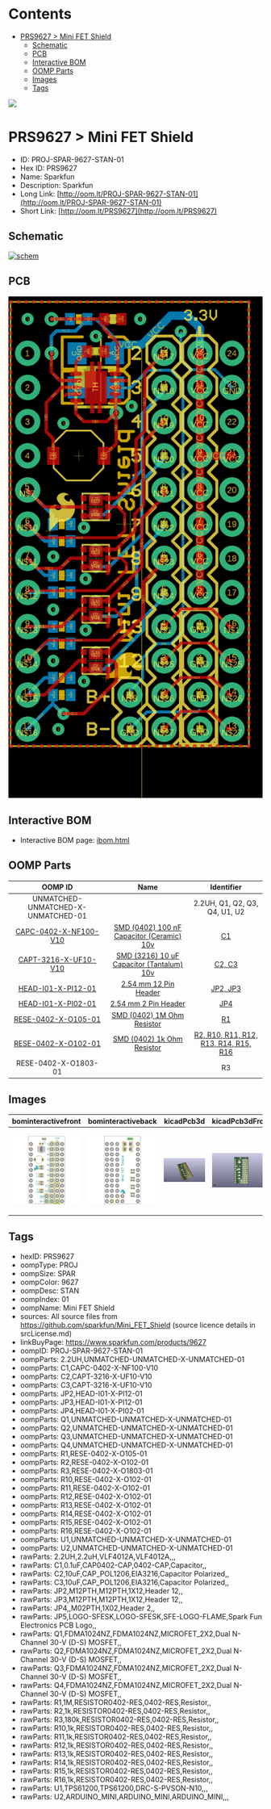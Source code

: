 



Contents
========

* [PRS9627 > Mini FET Shield](#prs9627--mini-fet-shield)
	* [Schematic](#schematic)
	* [PCB](#pcb)
	* [Interactive BOM](#interactive-bom)
	* [OOMP Parts](#oomp-parts)
	* [Images](#images)
	* [Tags](#tags)
  
![][im]
# PRS9627 > Mini FET Shield

- ID: PROJ-SPAR-9627-STAN-01
- Hex ID: PRS9627
- Name: Sparkfun
- Description: Sparkfun
- Long Link: [http://oom.lt/PROJ-SPAR-9627-STAN-01](http://oom.lt/PROJ-SPAR-9627-STAN-01)
- Short Link: [http://oom.lt/PRS9627](http://oom.lt/PRS9627)

## Schematic
  
[![schem](eagleSchemImage.png)](eagleSchemImage.png)
## PCB
  
[![pcb](eagleImage.png)](eagleImage.png)
## Interactive BOM

- Interactive BOM page: [ibom.html](https://htmlpreview.github.io/?https://github.com/oomlout/oomlout_OOMP_projects/blob/main/PROJ-SPAR-9627-STAN-01/kicad/bom/ibom.html)

## OOMP Parts
  

|OOMP ID|Name|Identifier|
| :---: | :---: | :---: |
|UNMATCHED-UNMATCHED-X-UNMATCHED-01||2.2UH, Q1, Q2, Q3, Q4, U1, U2|
|[CAPC-0402-X-NF100-V10](https://github.com/oomlout/oomlout_OOMP_parts/tree/main/CAPC-0402-X-NF100-V10/)|[SMD (0402) 100 nF Capacitor (Ceramic) 10v](https://github.com/oomlout/oomlout_OOMP_parts/tree/main/CAPC-0402-X-NF100-V10/)|[C1](https://github.com/oomlout/oomlout_OOMP_parts/tree/main/CAPC-0402-X-NF100-V10/)|
|[CAPT-3216-X-UF10-V10](https://github.com/oomlout/oomlout_OOMP_parts/tree/main/CAPT-3216-X-UF10-V10/)|[SMD (3216) 10 uF Capacitor (Tantalum) 10v](https://github.com/oomlout/oomlout_OOMP_parts/tree/main/CAPT-3216-X-UF10-V10/)|[C2, C3](https://github.com/oomlout/oomlout_OOMP_parts/tree/main/CAPT-3216-X-UF10-V10/)|
|[HEAD-I01-X-PI12-01](https://github.com/oomlout/oomlout_OOMP_parts/tree/main/HEAD-I01-X-PI12-01/)|[2.54 mm 12 Pin Header](https://github.com/oomlout/oomlout_OOMP_parts/tree/main/HEAD-I01-X-PI12-01/)|[JP2, JP3](https://github.com/oomlout/oomlout_OOMP_parts/tree/main/HEAD-I01-X-PI12-01/)|
|[HEAD-I01-X-PI02-01](https://github.com/oomlout/oomlout_OOMP_parts/tree/main/HEAD-I01-X-PI02-01/)|[2.54 mm 2 Pin Header](https://github.com/oomlout/oomlout_OOMP_parts/tree/main/HEAD-I01-X-PI02-01/)|[JP4](https://github.com/oomlout/oomlout_OOMP_parts/tree/main/HEAD-I01-X-PI02-01/)|
|[RESE-0402-X-O105-01](https://github.com/oomlout/oomlout_OOMP_parts/tree/main/RESE-0402-X-O105-01/)|[SMD (0402) 1M Ohm Resistor](https://github.com/oomlout/oomlout_OOMP_parts/tree/main/RESE-0402-X-O105-01/)|[R1](https://github.com/oomlout/oomlout_OOMP_parts/tree/main/RESE-0402-X-O105-01/)|
|[RESE-0402-X-O102-01](https://github.com/oomlout/oomlout_OOMP_parts/tree/main/RESE-0402-X-O102-01/)|[SMD (0402) 1k Ohm Resistor](https://github.com/oomlout/oomlout_OOMP_parts/tree/main/RESE-0402-X-O102-01/)|[R2, R10, R11, R12, R13, R14, R15, R16](https://github.com/oomlout/oomlout_OOMP_parts/tree/main/RESE-0402-X-O102-01/)|
|RESE-0402-X-O1803-01||R3|

## Images
  
  

|bominteractivefront|bominteractiveback|kicadPcb3d|kicadPcb3dFront|kicadPcb3dBack|eagleImage|eagleSchemImage|pcbdraw|pcbdrawback|
| :---: | :---: | :---: | :---: | :---: | :---: | :---: | :---: | :---: |
|[![bominteractivefront](bomFront_140.png)](bomFront.png)|[![bominteractiveback](bomBack_140.png)](bomBack.png)|[![kicadPcb3d](kicadPcb3d_140.png)](kicadPcb3d.png)|[![kicadPcb3dFront](kicadPcb3dFront_140.png)](kicadPcb3dFront.png)|[![kicadPcb3dBack](kicadPcb3dBack_140.png)](kicadPcb3dBack.png)|[![eagleImage](eagleImage_140.png)](eagleImage.png)|[![eagleSchemImage](eagleSchemImage_140.png)](eagleSchemImage.png)|[![pcbdraw](pcbdraw_140.png)](pcbdraw.png)|[![pcbdrawback](pcbdrawBack_140.png)](pcbdrawBack.png)|

## Tags

- hexID: PRS9627
- oompType: PROJ
- oompSize: SPAR
- oompColor: 9627
- oompDesc: STAN
- oompIndex: 01
- oompName: Mini FET Shield
- sources: All source files from https://github.com/sparkfun/Mini_FET_Shield (source licence details in srcLicense.md)
- linkBuyPage: https://www.sparkfun.com/products/9627
- oompID: PROJ-SPAR-9627-STAN-01
- oompParts: 2.2UH,UNMATCHED-UNMATCHED-X-UNMATCHED-01
- oompParts: C1,CAPC-0402-X-NF100-V10
- oompParts: C2,CAPT-3216-X-UF10-V10
- oompParts: C3,CAPT-3216-X-UF10-V10
- oompParts: JP2,HEAD-I01-X-PI12-01
- oompParts: JP3,HEAD-I01-X-PI12-01
- oompParts: JP4,HEAD-I01-X-PI02-01
- oompParts: Q1,UNMATCHED-UNMATCHED-X-UNMATCHED-01
- oompParts: Q2,UNMATCHED-UNMATCHED-X-UNMATCHED-01
- oompParts: Q3,UNMATCHED-UNMATCHED-X-UNMATCHED-01
- oompParts: Q4,UNMATCHED-UNMATCHED-X-UNMATCHED-01
- oompParts: R1,RESE-0402-X-O105-01
- oompParts: R2,RESE-0402-X-O102-01
- oompParts: R3,RESE-0402-X-O1803-01
- oompParts: R10,RESE-0402-X-O102-01
- oompParts: R11,RESE-0402-X-O102-01
- oompParts: R12,RESE-0402-X-O102-01
- oompParts: R13,RESE-0402-X-O102-01
- oompParts: R14,RESE-0402-X-O102-01
- oompParts: R15,RESE-0402-X-O102-01
- oompParts: R16,RESE-0402-X-O102-01
- oompParts: U1,UNMATCHED-UNMATCHED-X-UNMATCHED-01
- oompParts: U2,UNMATCHED-UNMATCHED-X-UNMATCHED-01
- rawParts: 2.2UH,2.2uH,VLF4012A,VLF4012A,,,
- rawParts: C1,0.1uF,CAP0402-CAP,0402-CAP,Capacitor,,
- rawParts: C2,10uF,CAP_POL1206,EIA3216,Capacitor Polarized,,
- rawParts: C3,10uF,CAP_POL1206,EIA3216,Capacitor Polarized,,
- rawParts: JP2,M12PTH,M12PTH,1X12,Header 12,,
- rawParts: JP3,M12PTH,M12PTH,1X12,Header 12,,
- rawParts: JP4,,M02PTH,1X02,Header 2,,
- rawParts: JP5,LOGO-SFESK,LOGO-SFESK,SFE-LOGO-FLAME,Spark Fun Electronics PCB Logo,,
- rawParts: Q1,FDMA1024NZ,FDMA1024NZ,MICROFET_2X2,Dual N-Channel 30-V (D-S) MOSFET,,
- rawParts: Q2,FDMA1024NZ,FDMA1024NZ,MICROFET_2X2,Dual N-Channel 30-V (D-S) MOSFET,,
- rawParts: Q3,FDMA1024NZ,FDMA1024NZ,MICROFET_2X2,Dual N-Channel 30-V (D-S) MOSFET,,
- rawParts: Q4,FDMA1024NZ,FDMA1024NZ,MICROFET_2X2,Dual N-Channel 30-V (D-S) MOSFET,,
- rawParts: R1,1M,RESISTOR0402-RES,0402-RES,Resistor,,
- rawParts: R2,1k,RESISTOR0402-RES,0402-RES,Resistor,,
- rawParts: R3,180k,RESISTOR0402-RES,0402-RES,Resistor,,
- rawParts: R10,1k,RESISTOR0402-RES,0402-RES,Resistor,,
- rawParts: R11,1k,RESISTOR0402-RES,0402-RES,Resistor,,
- rawParts: R12,1k,RESISTOR0402-RES,0402-RES,Resistor,,
- rawParts: R13,1k,RESISTOR0402-RES,0402-RES,Resistor,,
- rawParts: R14,1k,RESISTOR0402-RES,0402-RES,Resistor,,
- rawParts: R15,1k,RESISTOR0402-RES,0402-RES,Resistor,,
- rawParts: R16,1k,RESISTOR0402-RES,0402-RES,Resistor,,
- rawParts: U1,TPS61200,TPS61200,DRC-S-PVSON-N10,,,
- rawParts: U2,ARDUINO_MINI,ARDUINO_MINI,ARDUINO_MINI,,,



[im]: kicadPcb3d_450.png
